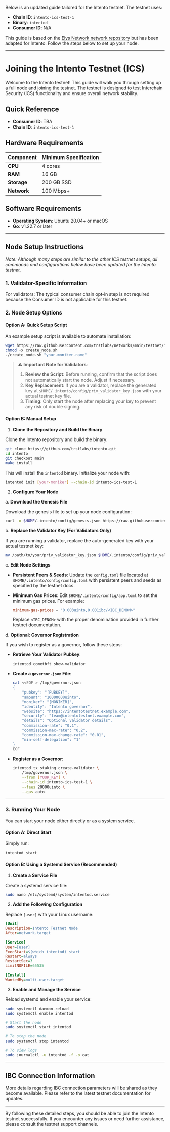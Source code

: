 Below is an updated guide tailored for the Intento testnet. The testnet uses:

- **Chain ID**: `intento-ics-test-1`
- **Binary**: `intentod`
- **Consumer ID**: N/A

This guide is based on the [Elys Network network repository](https://github.com/elys-network/networks) but has been adapted for Intento. Follow the steps below to set up your node.

---

# Joining the Intento Testnet (ICS)

Welcome to the Intento testnet! This guide will walk you through setting up a full node and joining the testnet. The testnet is designed to test Interchain Security (ICS) functionality and ensure overall network stability.

## Quick Reference

- **Consumer ID**: TBA
- **Chain ID**: `intento-ics-test-1`

## Hardware Requirements

| Component   | Minimum Specification |
| ----------- | --------------------- |
| **CPU**     | 4 cores               |
| **RAM**     | 16 GB                 |
| **Storage** | 200 GB SSD            |
| **Network** | 100 Mbps+             |

## Software Requirements

- **Operating System**: Ubuntu 20.04+ or macOS
- **Go**: v1.22.7 or later

---

## Node Setup Instructions

_Note: Although many steps are similar to the other ICS testnet setups, all commands and configurations below have been updated for the Intento testnet._

### 1. Validator-Specific Information

For validators: The typical consumer chain opt-in step is not required because the Consumer ID is not applicable for this testnet.

### 2. Node Setup Options

#### Option A: Quick Setup Script

An example setup script is available to automate installation:

```bash
wget https://raw.githubusercontent.com/trstlabs/networks/main/testnet/intento-ics-test-1/create_node.sh
chmod +x create_node.sh
./create_node.sh "your-moniker-name"
```

> **⚠️ Important Note for Validators**:
>
> 1. **Review the Script**: Before running, confirm that the script does not automatically start the node. Adjust if necessary.
> 2. **Key Replacement**: If you are a validator, replace the generated key at `$HOME/.intento/config/priv_validator_key.json` with your actual testnet key file.
> 3. **Timing**: Only start the node after replacing your key to prevent any risk of double signing.

#### Option B: Manual Setup

1. **Clone the Repository and Build the Binary**

Clone the Intento repository and build the binary:

```bash
git clone https://github.com/trstlabs/intento.git
cd intento
git checkout main
make install
```

This will install the `intentod` binary. Initialize your node with:

```bash
intentod init [your-moniker] --chain-id intento-ics-test-1
```

2. **Configure Your Node**

a. **Download the Genesis File**

Download the genesis file to set up your node configuration:

```bash
curl -o $HOME/.intento/config/genesis.json https://raw.githubusercontent.com/trstlabs/networks/main/testnet/intento-ics-test-1/genesis.json
```

b. **Replace the Validator Key (For Validators Only)**

If you are running a validator, replace the auto-generated key with your actual testnet key:

```bash
mv /path/to/your/priv_validator_key.json $HOME/.intento/config/priv_validator_key.json
```

c. **Edit Node Settings**

- **Persistent Peers & Seeds**: Update the `config.toml` file located at `$HOME/.intento/config/config.toml` with persistent peers and seeds as specified by the testnet docs.
- **Minimum Gas Prices**: Edit `$HOME/.intento/config/app.toml` to set the minimum gas prices. For example:

  ```toml
  minimum-gas-prices = "0.003uinto,0.001ibc/<IBC_DENOM>"
  ```

  Replace `<IBC_DENOM>` with the proper denomination provided in further testnet documentation.

d. **Optional: Governor Registration**

If you wish to register as a governor, follow these steps:

- **Retrieve Your Validator Pubkey**:

  ```bash
  intentod cometbft show-validator
  ```

- **Create a `governor.json` File**:

  ```bash
  cat <<EOF > /tmp/governor.json
  {
      "pubkey": "[PUBKEY]",
      "amount": "10000000uinto",
      "moniker": "[MONIKER]",
      "identity": "Intento governor",
      "website": "https://intentotestnet.example.com",
      "security": "team@intentotestnet.example.com",
      "details": "Optional validator details",
      "commission-rate": "0.1",
      "commission-max-rate": "0.2",
      "commission-max-change-rate": "0.01",
      "min-self-delegation": "1"
  }
  EOF
  ```

- **Register as a Governor**:

  ```bash
  intentod tx staking create-validator \
      /tmp/governor.json \
      --from [YOUR_KEY] \
      --chain-id intento-ics-test-1 \
      --fees 20000uinto \
      --gas auto
  ```

---

### 3. Running Your Node

You can start your node either directly or as a system service.

#### Option A: Direct Start

Simply run:

```bash
intentod start
```

#### Option B: Using a Systemd Service (Recommended)

1. **Create a Service File**

Create a systemd service file:

```bash
sudo nano /etc/systemd/system/intentod.service
```

2. **Add the Following Configuration**

Replace `[user]` with your Linux username:

```ini
[Unit]
Description=Intento Testnet Node
After=network.target

[Service]
User=[user]
ExecStart=$(which intentod) start
Restart=always
RestartSec=3
LimitNOFILE=65535

[Install]
WantedBy=multi-user.target
```

3. **Enable and Manage the Service**

Reload systemd and enable your service:

```bash
sudo systemctl daemon-reload
sudo systemctl enable intentod

# Start the node
sudo systemctl start intentod

# To stop the node
sudo systemctl stop intentod

# To view logs
sudo journalctl -u intentod -f -o cat
```

---

## IBC Connection Information

More details regarding IBC connection parameters will be shared as they become available. Please refer to the latest testnet documentation for updates.

---

By following these detailed steps, you should be able to join the Intento testnet successfully. If you encounter any issues or need further assistance, please consult the testnet support channels.
